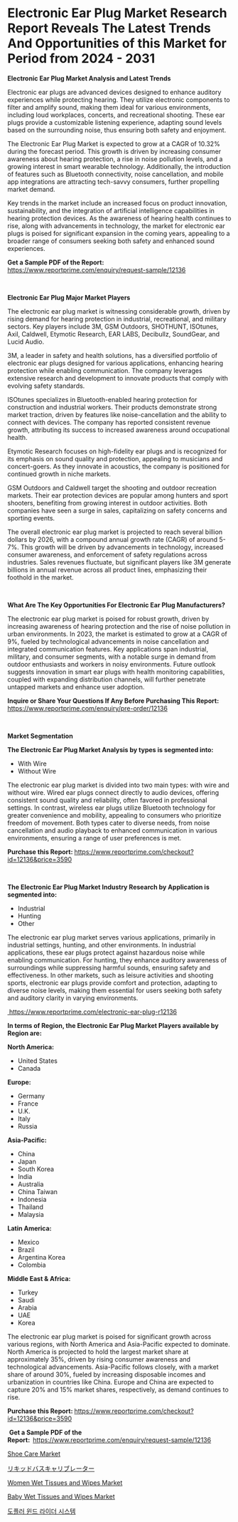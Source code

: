 <p><h1>Electronic Ear Plug Market Research Report Reveals The Latest Trends And Opportunities of this Market for Period from 2024 - 2031</h1></p><p><strong>Electronic Ear Plug Market Analysis and Latest Trends</strong></p>
<p><p>Electronic ear plugs are advanced devices designed to enhance auditory experiences while protecting hearing. They utilize electronic components to filter and amplify sound, making them ideal for various environments, including loud workplaces, concerts, and recreational shooting. These ear plugs provide a customizable listening experience, adapting sound levels based on the surrounding noise, thus ensuring both safety and enjoyment.</p><p>The Electronic Ear Plug Market is expected to grow at a CAGR of 10.32% during the forecast period. This growth is driven by increasing consumer awareness about hearing protection, a rise in noise pollution levels, and a growing interest in smart wearable technology. Additionally, the introduction of features such as Bluetooth connectivity, noise cancellation, and mobile app integrations are attracting tech-savvy consumers, further propelling market demand.</p><p>Key trends in the market include an increased focus on product innovation, sustainability, and the integration of artificial intelligence capabilities in hearing protection devices. As the awareness of hearing health continues to rise, along with advancements in technology, the market for electronic ear plugs is poised for significant expansion in the coming years, appealing to a broader range of consumers seeking both safety and enhanced sound experiences.</p></p>
<p><strong>Get a Sample PDF of the Report:&nbsp;</strong> <a href="https://www.reportprime.com/enquiry/request-sample/12136">https://www.reportprime.com/enquiry/request-sample/12136</a></p>
<p>&nbsp;</p>
<p><strong>Electronic Ear Plug Major Market Players</strong></p>
<p><p>The electronic ear plug market is witnessing considerable growth, driven by rising demand for hearing protection in industrial, recreational, and military sectors. Key players include 3M, GSM Outdoors, SHOTHUNT, ISOtunes, Axil, Caldwell, Etymotic Research, EAR LABS, Decibullz, SoundGear, and Lucid Audio.</p><p>3M, a leader in safety and health solutions, has a diversified portfolio of electronic ear plugs designed for various applications, enhancing hearing protection while enabling communication. The company leverages extensive research and development to innovate products that comply with evolving safety standards.</p><p>ISOtunes specializes in Bluetooth-enabled hearing protection for construction and industrial workers. Their products demonstrate strong market traction, driven by features like noise-cancellation and the ability to connect with devices. The company has reported consistent revenue growth, attributing its success to increased awareness around occupational health.</p><p>Etymotic Research focuses on high-fidelity ear plugs and is recognized for its emphasis on sound quality and protection, appealing to musicians and concert-goers. As they innovate in acoustics, the company is positioned for continued growth in niche markets.</p><p>GSM Outdoors and Caldwell target the shooting and outdoor recreation markets. Their ear protection devices are popular among hunters and sport shooters, benefiting from growing interest in outdoor activities. Both companies have seen a surge in sales, capitalizing on safety concerns and sporting events.</p><p>The overall electronic ear plug market is projected to reach several billion dollars by 2026, with a compound annual growth rate (CAGR) of around 5-7%. This growth will be driven by advancements in technology, increased consumer awareness, and enforcement of safety regulations across industries. Sales revenues fluctuate, but significant players like 3M generate billions in annual revenue across all product lines, emphasizing their foothold in the market.</p></p>
<p>&nbsp;</p>
<p><strong>What Are The Key Opportunities For Electronic Ear Plug Manufacturers?</strong></p>
<p><p>The electronic ear plug market is poised for robust growth, driven by increasing awareness of hearing protection and the rise of noise pollution in urban environments. In 2023, the market is estimated to grow at a CAGR of 9%, fueled by technological advancements in noise cancellation and integrated communication features. Key applications span industrial, military, and consumer segments, with a notable surge in demand from outdoor enthusiasts and workers in noisy environments. Future outlook suggests innovation in smart ear plugs with health monitoring capabilities, coupled with expanding distribution channels, will further penetrate untapped markets and enhance user adoption.</p></p>
<p><strong>Inquire or Share Your Questions If Any Before Purchasing This Report:</strong> <a href="https://www.reportprime.com/enquiry/pre-order/12136">https://www.reportprime.com/enquiry/pre-order/12136</a></p>
<p>&nbsp;</p>
<p><strong>Market Segmentation</strong></p>
<p><strong>The Electronic Ear Plug Market Analysis by types is segmented into:</strong></p>
<p><ul><li>With Wire</li><li>Without Wire</li></ul></p>
<p><p>The electronic ear plug market is divided into two main types: with wire and without wire. Wired ear plugs connect directly to audio devices, offering consistent sound quality and reliability, often favored in professional settings. In contrast, wireless ear plugs utilize Bluetooth technology for greater convenience and mobility, appealing to consumers who prioritize freedom of movement. Both types cater to diverse needs, from noise cancellation and audio playback to enhanced communication in various environments, ensuring a range of user preferences is met.</p></p>
<p><strong>Purchase this Report:&nbsp;</strong><a href="https://www.reportprime.com/checkout?id=12136&price=3590">https://www.reportprime.com/checkout?id=12136&price=3590</a></p>
<p>&nbsp;</p>
<p><strong>The Electronic Ear Plug Market Industry Research by Application is segmented into:</strong></p>
<p><ul><li>Industrial</li><li>Hunting</li><li>Other</li></ul></p>
<p><p>The electronic ear plug market serves various applications, primarily in industrial settings, hunting, and other environments. In industrial applications, these ear plugs protect against hazardous noise while enabling communication. For hunting, they enhance auditory awareness of surroundings while suppressing harmful sounds, ensuring safety and effectiveness. In other markets, such as leisure activities and shooting sports, electronic ear plugs provide comfort and protection, adapting to diverse noise levels, making them essential for users seeking both safety and auditory clarity in varying environments.</p></p>
<p><a href="https://www.reportprime.com/electronic-ear-plug-r12136">&nbsp;https://www.reportprime.com/electronic-ear-plug-r12136</a></p>
<p><strong>In terms of Region, the Electronic Ear Plug Market Players available by Region are:</strong></p>
<p>
    <p> <strong> North America: </strong>
        <ul>
            <li>United States</li>
            <li>Canada</li>
        </ul>
        </p> 
    <p> <strong> Europe: </strong>
        <ul>
            <li>Germany</li>
            <li>France</li>
            <li>U.K.</li>
            <li>Italy</li>
            <li>Russia</li>
        </ul>
        </p> 
    <p> <strong> Asia-Pacific: </strong>
        <ul>
            <li>China</li>
            <li>Japan</li>
            <li>South Korea</li>
            <li>India</li>
            <li>Australia</li>
            <li>China Taiwan</li>
            <li>Indonesia</li>
            <li>Thailand</li>
            <li>Malaysia</li>
        </ul>
        </p> 
    <p> <strong> Latin America: </strong>
        <ul>
            <li>Mexico</li>
            <li>Brazil</li>
            <li>Argentina Korea</li>
            <li>Colombia</li>
        </ul>
        </p> 
    <p> <strong> Middle East & Africa: </strong>
        <ul>
            <li>Turkey</li>
            <li>Saudi</li>
            <li>Arabia</li>
            <li>UAE</li>
            <li>Korea</li>
        </ul>
    </p>
    </p>
<p><p>The electronic ear plug market is poised for significant growth across various regions, with North America and Asia-Pacific expected to dominate. North America is projected to hold the largest market share at approximately 35%, driven by rising consumer awareness and technological advancements. Asia-Pacific follows closely, with a market share of around 30%, fueled by increasing disposable incomes and urbanization in countries like China. Europe and China are expected to capture 20% and 15% market shares, respectively, as demand continues to rise.</p></p>
<p><strong>Purchase this Report: </strong><a href="https://www.reportprime.com/checkout?id=12136&price=3590">https://www.reportprime.com/checkout?id=12136&price=3590</a></p>
<p>&nbsp;<strong>Get a Sample PDF of the Report:&nbsp;&nbsp;</strong><a href="https://www.reportprime.com/enquiry/request-sample/12136">https://www.reportprime.com/enquiry/request-sample/12136</a></p>
<p><strong></strong></p>
<p><p><a href="https://www.linkedin.com/pulse/navigating-shoe-care-market-expert-analysis-forecast-period-9qtrc?trackingId=dLP1XnqAQTiYd4I9KThEyg%3D%3D">Shoe Care Market</a></p><p><a href="https://medium.com/@solomonbode85/liquid-bath-calibrator-market-%E3%81%AF-%E3%82%B3%E3%82%B9%E3%83%88%E7%AE%A1%E7%90%86%E3%81%A8%E5%8A%B9%E7%8E%87%E5%90%91%E4%B8%8A%E3%82%92%E5%84%AA%E5%85%88%E3%81%97%E3%81%BE%E3%81%99-%E3%81%95%E3%82%89%E3%81%AB-%E5%A0%B1%E5%91%8A%E6%9B%B8%E3%81%AF%E5%B8%82%E5%A0%B4%E3%81%AE%E9%9C%80%E8%A6%81%E9%9D%A2%E3%81%A8%E4%BE%9B%E7%B5%A6%E9%9D%A2%E3%81%AE%E4%B8%A1%E6%96%B9%E3%82%92%E3%82%AB%E3%83%90%E3%83%BC%E3%81%97%E3%81%A6%E3%81%84%E3%81%BE%E3%81%99-liquid-bath-8956e57af98d">リキッドバスキャリブレーター</a></p><p><a href="https://issuu.com/reportprime-2/docs/women-wet-tissues-and-wipes-market-_94c8aeaf466e64">Women Wet Tissues and Wipes Market</a></p><p><a href="https://issuu.com/reportprime-2/docs/baby-wet-tissues-and-wipes-market-s_697c20540206d6">Baby Wet Tissues and Wipes Market</a></p><p><a href="https://medium.com/@robertojones8678/doppler-wind-lidar-system-market-%EC%9D%98-%EA%B8%80%EB%A1%9C%EB%B2%8C-%EC%8B%9C%EC%9E%A5-%EA%B0%9C%EC%9A%94%EB%8A%94-%EC%A0%84-%EC%84%B8%EA%B3%84-%EB%B0%8F-%EC%A3%BC%EC%9A%94-%EC%8B%9C%EC%9E%A5%EC%9D%98-%EC%82%B0%EC%97%85%EC%97%90-%EC%98%81%ED%96%A5%EC%9D%84-%EB%AF%B8%EC%B9%98%EB%8A%94-%EC%A3%BC%EC%9A%94-%ED%8A%B8%EB%A0%8C%EB%93%9C%EC%97%90-%EB%8C%80%ED%95%9C-%EB%8F%85%ED%8A%B9%ED%95%9C-%EA%B4%80%EC%A0%90%EC%9D%84-%EC%A0%9C%EA%B3%B5%ED%95%A9%EB%8B%88%EB%8B%A4-0ef0961f21f9">도플러 윈드 라이더 시스템</a></p></p>